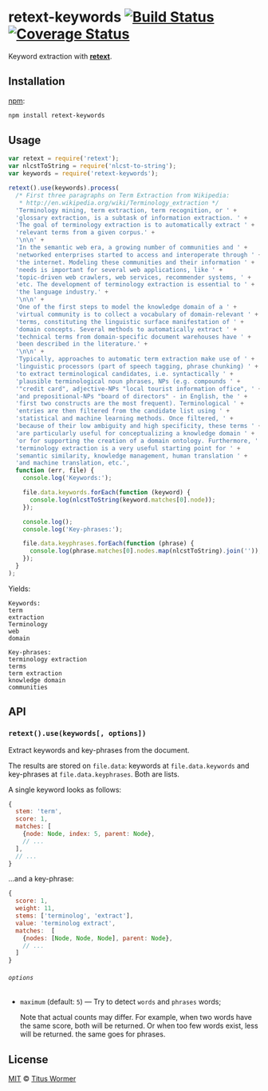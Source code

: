# retext-keywords [![Build Status][travis-badge]][travis] [![Coverage Status][codecov-badge]][codecov]

Keyword extraction with [**retext**][retext].

## Installation

[npm][]:

```bash
npm install retext-keywords
```

## Usage

```javascript
var retext = require('retext');
var nlcstToString = require('nlcst-to-string');
var keywords = require('retext-keywords');

retext().use(keywords).process(
  /* First three paragraphs on Term Extraction from Wikipedia:
   * http://en.wikipedia.org/wiki/Terminology_extraction */
  'Terminology mining, term extraction, term recognition, or ' +
  'glossary extraction, is a subtask of information extraction. ' +
  'The goal of terminology extraction is to automatically extract ' +
  'relevant terms from a given corpus.' +
  '\n\n' +
  'In the semantic web era, a growing number of communities and ' +
  'networked enterprises started to access and interoperate through ' +
  'the internet. Modeling these communities and their information ' +
  'needs is important for several web applications, like ' +
  'topic-driven web crawlers, web services, recommender systems, ' +
  'etc. The development of terminology extraction is essential to ' +
  'the language industry.' +
  '\n\n' +
  'One of the first steps to model the knowledge domain of a ' +
  'virtual community is to collect a vocabulary of domain-relevant ' +
  'terms, constituting the linguistic surface manifestation of ' +
  'domain concepts. Several methods to automatically extract ' +
  'technical terms from domain-specific document warehouses have ' +
  'been described in the literature.' +
  '\n\n' +
  'Typically, approaches to automatic term extraction make use of ' +
  'linguistic processors (part of speech tagging, phrase chunking) ' +
  'to extract terminological candidates, i.e. syntactically ' +
  'plausible terminological noun phrases, NPs (e.g. compounds ' +
  '"credit card", adjective-NPs "local tourist information office", ' +
  'and prepositional-NPs "board of directors" - in English, the ' +
  'first two constructs are the most frequent). Terminological ' +
  'entries are then filtered from the candidate list using ' +
  'statistical and machine learning methods. Once filtered, ' +
  'because of their low ambiguity and high specificity, these terms ' +
  'are particularly useful for conceptualizing a knowledge domain ' +
  'or for supporting the creation of a domain ontology. Furthermore, ' +
  'terminology extraction is a very useful starting point for ' +
  'semantic similarity, knowledge management, human translation ' +
  'and machine translation, etc.',
  function (err, file) {
    console.log('Keywords:');

    file.data.keywords.forEach(function (keyword) {
      console.log(nlcstToString(keyword.matches[0].node));
    });

    console.log();
    console.log('Key-phrases:');

    file.data.keyphrases.forEach(function (phrase) {
      console.log(phrase.matches[0].nodes.map(nlcstToString).join(''));
    });
  }
);
```

Yields:

```text
Keywords:
term
extraction
Terminology
web
domain

Key-phrases:
terminology extraction
terms
term extraction
knowledge domain
communities
```

## API

### `retext().use(keywords[, options])`

Extract keywords and key-phrases from the document.

The results are stored on `file.data`: keywords at `file.data.keywords`
and key-phrases at `file.data.keyphrases`.  Both are lists.

A single keyword looks as follows:

```js
{
  stem: 'term',
  score: 1,
  matches: [
    {node: Node, index: 5, parent: Node},
    // ...
  ],
  // ...
}
```

...and a key-phrase:

```js
{
  score: 1,
  weight: 11,
  stems: ['terminolog', 'extract'],
  value: 'terminolog extract',
  matches:  [
    {nodes: [Node, Node, Node], parent: Node},
    // ...
  ]
}
```

###### `options`

*   `maximum` (default: `5`) — Try to detect `words` and `phrases`
    words;

    Note that actual counts may differ.  For example, when two words
    have the same score, both will be returned.  Or when too few words
    exist, less will be returned. the same goes for phrases.

## License

[MIT][license] © [Titus Wormer][author]

<!-- Definitions -->

[travis-badge]: https://img.shields.io/travis/wooorm/retext-keywords.svg

[travis]: https://travis-ci.org/wooorm/retext-keywords

[codecov-badge]: https://img.shields.io/codecov/c/github/wooorm/retext-keywords.svg

[codecov]: https://codecov.io/github/wooorm/retext-keywords

[npm]: https://docs.npmjs.com/cli/install

[license]: LICENSE

[author]: http://wooorm.com

[retext]: https://github.com/wooorm/retext
